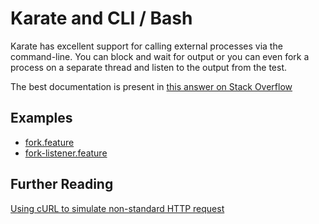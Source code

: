 # Karate and CLI / Bash

Karate has excellent support for calling external processes via the command-line. You can block and wait for output or you can even fork a process on a separate thread and listen to the output from the test.

The best documentation is present in [this answer on Stack Overflow](https://stackoverflow.com/a/62911366/143475)

## Examples
* [fork.feature](https://github.com/karatelabs/karate/blob/master/karate-core/src/test/java/com/intuit/karate/core/fork.feature)
* [fork-listener.feature](https://github.com/karatelabs/karate/blob/master/karate-core/src/test/java/com/intuit/karate/core/fork-listener.feature)

## Further Reading

[Using cURL to simulate non-standard HTTP request](https://stackoverflow.com/a/64352676/143475)